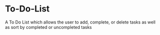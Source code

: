 # To-Do-List
A To Do List which allows the user to add, complete, or delete tasks as well as sort by completed or uncompleted tasks

